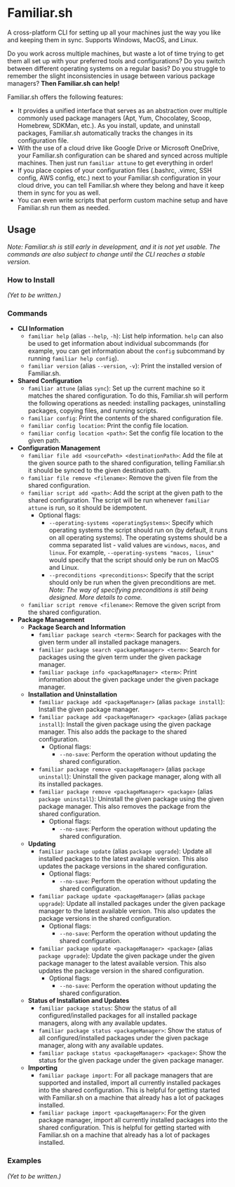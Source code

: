 # Familiar.sh

A cross-platform CLI for setting up all your machines just the way you like and keeping them in sync. Supports Windows, MacOS, and Linux.

Do you work across multiple machines, but waste a lot of time trying to get them all set up with your preferred tools and configurations? Do you switch between different operating systems on a regular basis? Do you struggle to remember the slight inconsistencies in usage between various package managers? **Then Familiar.sh can help!**

Familiar.sh offers the following features:

- It provides a unified interface that serves as an abstraction over multiple commonly used package managers (Apt, Yum, Chocolatey, Scoop, Homebrew, SDKMan, etc.). As you install, update, and uninstall packages, Familiar.sh automatically tracks the changes in its configuration file.
- With the use of a cloud drive like Google Drive or Microsoft OneDrive, your Familiar.sh configuration can be shared and synced across multiple machines. Then just run `familiar attune` to get everything in order!
- If you place copies of your configuration files (.bashrc, .vimrc, SSH config, AWS config, etc.) next to your Familiar.sh configuration in your cloud drive, you can tell Familiar.sh where they belong and have it keep them in sync for you as well.
- You can even write scripts that perform custom machine setup and have Familiar.sh run them as needed.

## Usage

_Note: Familiar.sh is still early in development, and it is not yet usable. The commands are also subject to change until the CLI reaches a stable version._

### How to Install

_(Yet to be written.)_

### Commands

- **CLI Information**
  - `familiar help` (alias `--help`, `-h`): List help information. `help` can also be used to get information about individual subcommands (for example, you can get information about the `config` subcommand by running `familiar help config`).
  - `familiar version` (alias `--version`, `-v`): Print the installed version of Familiar.sh.
- **Shared Configuration**
  - `familiar attune` (alias `sync`): Set up the current machine so it matches the shared configuration. To do this, Familiar.sh will perform the following operations as needed: installing packages, uninstalling packages, copying files, and running scripts.
  - `familiar config`: Print the contents of the shared configuration file.
  - `familiar config location`: Print the config file location.
  - `familiar config location <path>`: Set the config file location to the given path.
- **Configuration Management**
  - `familiar file add <sourcePath> <destinationPath>`: Add the file at the given source path to the shared configuration, telling Familiar.sh it should be synced to the given destination path.
  - `familiar file remove <filename>`: Remove the given file from the shared configuration.
  - `familiar script add <path>`: Add the script at the given path to the shared configuration. The script will be run whenever `familiar attune` is run, so it should be idempotent.
    - Optional flags:
      - `--operating-systems <operatingSystems>`: Specify which operating systems the script should run on (by default, it runs on all operating systems). The operating systems should be a comma separated list - valid values are `windows`, `macos`, and `linux`. For example, `--operating-systems "macos, linux"` would specify that the script should only be run on MacOS and Linux.
      - `--preconditions <preconditions>`: Specify that the script should only be run when the given preconditions are met. _Note: The way of specifying preconditions is still being designed. More details to come._
  - `familiar script remove <filename>`: Remove the given script from the shared configuration.
- **Package Management**
  - **Package Search and Information**
    - `familiar package search <term>`: Search for packages with the given term under all installed package managers.
    - `familiar package search <packageManager> <term>`: Search for packages using the given term under the given package manager.
    - `familiar package info <packageManager> <term>`: Print information about the given package under the given package manager.
  - **Installation and Uninstallation**
    - `familiar package add <packageManager>` (alias `package install`): Install the given package manager.
    - `familiar package add <packageManager> <package>` (alias `package install`): Install the given package using the given package manager. This also adds the package to the shared configuration.
      - Optional flags:
        - `--no-save`: Perform the operation without updating the shared configuration.
    - `familiar package remove <packageManager>` (alias `package uninstall`): Uninstall the given package manager, along with all its installed packages.
    - `familiar package remove <packageManager> <package>` (alias `package uninstall`): Uninstall the given package using the given package manager. This also removes the package from the shared configuration.
      - Optional flags:
        - `--no-save`: Perform the operation without updating the shared configuration.
  - **Updating**
    - `familiar package update` (alias `package upgrade`): Update all installed packages to the latest available version. This also updates the package versions in the shared configuration.
      - Optional flags:
        - `--no-save`: Perform the operation without updating the shared configuration.
    - `familiar package update <packageManager>` (alias `package upgrade`): Update all installed packages under the given package manager to the latest available version. This also updates the package versions in the shared configuration.
      - Optional flags:
        - `--no-save`: Perform the operation without updating the shared configuration.
    - `familiar package update <packageManager> <package>` (alias `package upgrade`): Update the given package under the given package manager to the latest available version. This also updates the package version in the shared configuration.
      - Optional flags:
        - `--no-save`: Perform the operation without updating the shared configuration.
  - **Status of Installation and Updates**
    - `familiar package status`: Show the status of all configured/installed packages for all installed package managers, along with any available updates.
    - `familiar package status <packageManager>`: Show the status of all configured/installed packages under the given package manager, along with any available updates.
    - `familiar package status <packageManager> <package>`: Show the status for the given package under the given package manager.
  - **Importing**
    - `familiar package import`: For all package managers that are supported and installed, import all currently installed packages into the shared configuration. This is helpful for getting started with Familiar.sh on a machine that already has a lot of packages installed.
    - `familiar package import <packageManager>`: For the given package manager, import all currently installed packages into the shared configuration. This is helpful for getting started with Familiar.sh on a machine that already has a lot of packages installed.

### Examples

_(Yet to be written.)_
